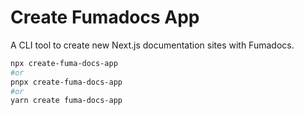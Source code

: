 # Create Fumadocs App

A CLI tool to create new Next.js documentation sites with Fumadocs.

```bash
npx create-fuma-docs-app
#or
pnpx create-fuma-docs-app
#or
yarn create fuma-docs-app
```
